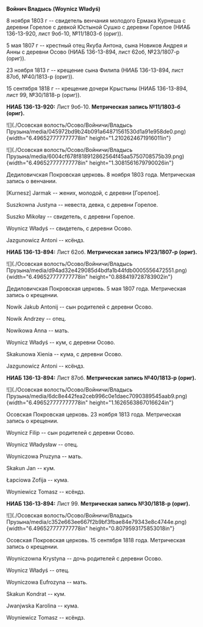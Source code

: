 **Войнич Владысь (Woynicz Władyś)**

8 ноября 1803 г -- свидетель венчания молодого Ермака Курнеша с деревни
Горелое с девкой Юстыной Сушко с деревни Горелое (НИАБ 136-13-920, лист
9об-10, №11/1803-б (ориг)).

5 мая 1807 г -- крестный отец Якуба Антона, сына Новиков Андрея и Анны с
деревни Осово (НИАБ 136-13-894, лист 62об, №23/1807-р (ориг)).

23 ноября 1813 г -- крещение сына Филипа (НИАБ 136-13-894, лист 87об,
№40/1813-р (ориг)).

15 сентября 1818 г -- крещение дочери Крыстыны (НИАБ 136-13-894, лист
99, №30/1818-р (ориг)).

**НИАБ 136-13-920:** Лист 9об-10. **Метрическая запись №11/1803-б
(ориг).**

![](./Осовская волость/Осово/Войничи/Владысь Прузына/media/045972bd9b24b091a64871561530d1a91e958de0.png){width="6.496527777777778in"
height="1.2102624671916011in"}

![](./Осовская волость/Осово/Войничи/Владысь Прузына/media/6004cf678f818912862564f45aa5750708575b39.png){width="6.496527777777778in"
height="1.3081561679790026in"}

Дедиловичская Покровская церковь. 8 ноября 1803 года. Метрическая запись
о венчании.

\[Kurnesz\] Jarmak -- жених, молодой, с деревни \[Горелое\].

Suszkowna Justyna -- невеста, девка, с деревни Горелое.

Suszko Mikołay -- свидетель, с деревни Горелое.

Woynicz Władyś -- свидетель, с деревни Осовo.

Jazgunowicz Antoni -- ксёндз.

**НИАБ 136-13-894:** Лист 62об. **Метрическая запись №23/1807-р
(ориг).**

![](./Осовская волость/Осово/Войничи/Владысь Прузына/media/d94ad32e429085d4bdfa1b44fdb0005556472551.png){width="6.496527777777778in"
height="0.888419728783902in"}

Дедиловичская Покровская церковь. 5 мая 1807 года. Метрическая запись о
крещении.

Nowik Jakub Antonij -- сын родителей с деревни Осовo.

Nowik Andrzey -- отец.

Nowikowa Anna -- мать.

Woynicz Władyś -- кум, с деревни Осовo.

Skakunowa Xienia -- кума, с деревни Осовo.

Jazgunowicz Antoni -- ксёндз.

**НИАБ 136-13-894:** Лист 87об. **Метрическая запись №40/1813-р
(ориг).**

![](./Осовская волость/Осово/Войничи/Владысь Прузына/media/6dc8e442fea2ceb996c0e1daec7090389545aab9.png){width="6.496527777777778in"
height="1.1626563867016624in"}

Осовская Покровская церковь. 23 ноября 1813 года. Метрическая запись о
крещении.

Woynicz Filip -- сын родителей с деревни Осовo.

Woynicz Władysław -- отец.

Woyniczowa Pruzyna -- мать.

Skakun Jan -- кум.

Łapciowa Zofija -- кума.

Woyniewicz Tomasz -- ксёндз.

**НИАБ 136-13-894:** Лист 99. **Метрическая запись №30/1818-р (ориг).**

![](./Осовская волость/Осово/Войничи/Владысь Прузына/media/c352e663ee667f2b9bf3fbae84e79343e8c4744e.png){width="6.496527777777778in"
height="0.8079593175853018in"}

Осовская Покровская церковь. 15 сентября 1818 года. Метрическая запись о
крещении.

Woyniczowna Krystyna -- дочь родителей с деревни Осовo.

Woynicz Władyś -- отец.

Woyniczowa Eufrozyna -- мать.

Skakun Kondrat -- кум.

Jwanjwska Karolina -- кума.

Woyniewicz Tomasz -- ксёндз.
